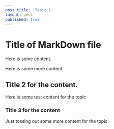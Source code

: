 ```yaml
---
post_title: 'Topic 1'
layout: post
published: true
---
```


# Title of MarkDown file

Here is some content.

Here is some more content

## Title 2 for the content.

Here is some test content for the topic

### Title 3 for the content

Just tossing out some more content for the topic.